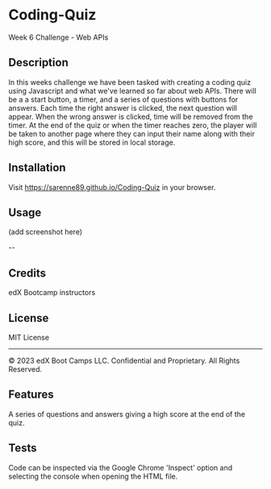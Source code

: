 # Coding-Quiz

Week 6 Challenge - Web APIs

## Description

In this weeks challenge we have been tasked with creating a coding quiz using Javascript and what we've learned so far about web APIs. 
There will be a a start button, a timer, and a series of questions with buttons for answers. 
Each time the right answer is clicked, the next question will appear. When the wrong answer is clicked, time will be removed from the timer. 
At the end of the quiz or when the timer reaches zero, the player will be taken to another page where they can input their name along with their high score, and this will be stored in local storage.

## Installation

Visit https://sarenne89.github.io/Coding-Quiz in your browser.

## Usage

(add screenshot here)

--

## Credits

edX Bootcamp instructors

## License

MIT License

---

© 2023 edX Boot Camps LLC. Confidential and Proprietary. All Rights Reserved.

## Features

A series of questions and answers giving a high score at the end of the quiz.

## Tests

Code can be inspected via the Google Chrome 'Inspect' option and selecting the console when opening the HTML file.
